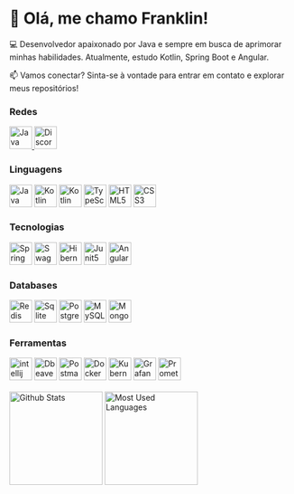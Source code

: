 # 👋 Olá, me chamo Franklin!

💻 Desenvolvedor apaixonado por Java e sempre em busca de aprimorar minhas habilidades. Atualmente, estudo Kotlin, Spring
Boot e Angular.

📫 Vamos conectar? Sinta-se à vontade para entrar em contato e explorar meus repositórios!

### Redes

<div>
    <a href="https://www.linkedin.com/in/franklinpereira98/">
    <img
        alt="Java"
        title="Java"
        width="40px"
        style="padding right: 10px"
        src="https://cdn.jsdelivr.net/gh/devicons/devicon@latest/icons/linkedin/linkedin-original.svg"        
    />
    </a>
    <a href="https://discord.com/channels/@me/828800675038887936">
    <img
        alt="Discord"
        title="Discord"
        width="40px"
        style="padding right: 10px"
        src="https://cdn-icons-png.flaticon.com/512/5968/5968756.png"
    />
    </a>
</div>

### Linguagens

<div>
    <img 
        alt="Java"
        title="Java"
        width="40px"
        style="padding right: 10px"
        src="https://cdn.jsdelivr.net/gh/devicons/devicon@latest/icons/java/java-original-wordmark.svg" 
    />
    <img 
        alt="Kotlin"
        title="Kotlin"
        width="40px"
        style="padding right: 10px"
        src="https://cdn.jsdelivr.net/gh/devicons/devicon@latest/icons/kotlin/kotlin-original.svg"
    />
    <img 
        alt="Kotlin"
        title="Kotlin"
        width="40px"
        style="padding right: 10px"
        src="https://cdn.jsdelivr.net/gh/devicons/devicon@latest/icons/lua/lua-original.svg" 
    />          
    <img
        alt="TypeScript"
        title="TypeScript"
        width="40px"
        style="padding right: 10px"
        src="https://cdn.jsdelivr.net/gh/devicons/devicon@latest/icons/typescript/typescript-original.svg" 
    />    
    <img 
        alt="HTML5"
        title="HTML5"
        width="40px"
        style="padding right: 10px"
        src="https://cdn.jsdelivr.net/gh/devicons/devicon@latest/icons/html5/html5-original.svg" 
    />
    <img 
        alt="CSS3"
        title="CSS3"
        width="40px"
        style="padding right: 10px"        
        src="https://cdn.jsdelivr.net/gh/devicons/devicon@latest/icons/css3/css3-original.svg" 
    />
</div>

### Tecnologias

<div>
    <img 
        alt="Spring"
        title="Spring"
        width="40px"
        style="padding right: 10px"
        src="https://cdn.jsdelivr.net/gh/devicons/devicon@latest/icons/spring/spring-original.svg"
    />
    <img 
        alt="Swagger API"
        title="Swagger API"
        width="40px"
        style="padding right: 10px"
        src="https://cdn.jsdelivr.net/gh/devicons/devicon@latest/icons/swagger/swagger-original.svg" 
    />   
    <img 
        alt="Hibernate"
        title="Hibernate"
        width="40px"
        style="padding right: 10px"
        src="https://cdn.jsdelivr.net/gh/devicons/devicon@latest/icons/hibernate/hibernate-original-wordmark.svg" 
    />    
    <img 
        alt="Junit5"
        title="Junit5"
        width="40px"
        style="padding right: 10px"
        src="https://cdn.jsdelivr.net/gh/devicons/devicon@latest/icons/junit/junit-plain-wordmark.svg"
    />   
    <img 
        alt="Angular"
        title="Angular"
        width="40px"
        style="padding right: 10px"
        src="https://cdn.jsdelivr.net/gh/devicons/devicon@latest/icons/angular/angular-original.svg" 
    />
</div>

### Databases

<div>
    <img
        alt="Redis"
        title="Redis"
        width="40px"
        style="padding right: 10px"
        src="https://cdn.jsdelivr.net/gh/devicons/devicon@latest/icons/redis/redis-original.svg" 
    />
    <img
        alt="Sqlite"
        title="Sqlite"
        width="40px"
        style="padding right: 10px"
        src="https://cdn.jsdelivr.net/gh/devicons/devicon@latest/icons/sqlite/sqlite-original-wordmark.svg" 
    />
    <img 
        alt="PostgreSQL"
        title="PostgreSQL"
        width="40px"
        style="padding right: 10px"
        src="https://cdn.jsdelivr.net/gh/devicons/devicon@latest/icons/postgresql/postgresql-original-wordmark.svg" 
    />
    <img
        alt="MySQL"
        title="MySQL"
        width="40px"
        style="padding right: 10px"
        src="https://cdn.jsdelivr.net/gh/devicons/devicon@latest/icons/mysql/mysql-original-wordmark.svg" 
    /> 
    <img
        alt="Mongodb"
        title="Mongodb"
        width="40px"
        style="padding right: 10px"
        src="https://cdn.jsdelivr.net/gh/devicons/devicon@latest/icons/mongodb/mongodb-original-wordmark.svg" 
    />
</div>

### Ferramentas

<div>
    <img
        alt="intellij"
        title="intellij"
        width="40px"
        style="padding right: 10px"
        src="https://cdn.jsdelivr.net/gh/devicons/devicon@latest/icons/intellij/intellij-original.svg"
    />
    <img 
        alt="Dbeaver"
        title="Dbeaver"
        width="40px"
        style="padding right: 10px"
        src="https://cdn.jsdelivr.net/gh/devicons/devicon@latest/icons/dbeaver/dbeaver-original.svg"
    />
    <img 
        alt="Postman"
        title="Postman"
        width="40px"
        style="padding right: 10px"
        src="https://cdn.jsdelivr.net/gh/devicons/devicon@latest/icons/postman/postman-original.svg"
    />
    <img 
        alt="Docker"
        title="Docker"
        width="40px"
        style="padding right: 10px"
        src="https://cdn.jsdelivr.net/gh/devicons/devicon@latest/icons/docker/docker-original-wordmark.svg" 
    />
    <img 
        alt="Kubernets"
        title="Kubernets"
        width="40px"
        style="padding right: 10px"
        src="https://cdn.jsdelivr.net/gh/devicons/devicon@latest/icons/kubernetes/kubernetes-original.svg" 
    />
    <img
        alt="Grafana"
        title="Grafana"
        width="40px"
        style="padding right: 10px"
        src="https://cdn.jsdelivr.net/gh/devicons/devicon@latest/icons/grafana/grafana-original-wordmark.svg" 
    />
    <img
        alt="Prometheus"
        title="Prometheus"
        width="40px"
        style="padding right: 10px"
        src="https://cdn.jsdelivr.net/gh/devicons/devicon@latest/icons/prometheus/prometheus-plain-wordmark.svg" 
    />

</div>
<br>
<div>
    <img 
        alt="Github Stats"
        height="165px" src="https://github-readme-stats.vercel.app/api?username=Hyuse98&count_private=true&show_icons=true&theme=tokyonight"
    />
    <img
        alt="Most Used Languages"
        height="165px" src="https://github-readme-stats.vercel.app/api/top-langs/?username=Hyuse98&count_private=true&show_icons=true&theme=tokyonight"
    />
</div>
